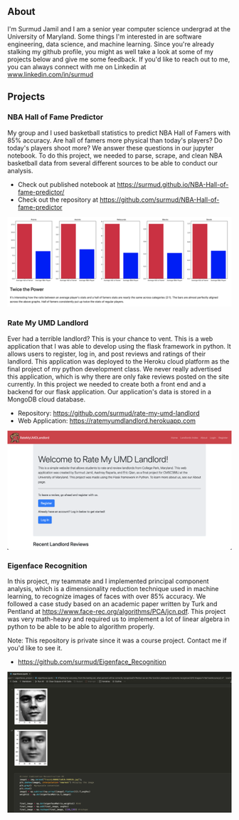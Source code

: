 ## About 
I'm Surmud Jamil and I am a senior year computer science undergrad at the University of Maryland. Some things I'm interested in are software engineering, data science, and machine learning. Since you're already stalking my github profile, you might as well take a look at some of my projects below and give me some feedback. If you'd like to reach out to me, you can always connect with me on Linkedin at www.linkedin.com/in/surmud


## Projects 

### NBA Hall of Fame Predictor
My group and I used basketball statistics to predict NBA Hall of Famers with 85% accuracy. Are hall of famers more physical than today's players? Do today's players shoot more? We answer these questions in our jupyter notebook. To do this project, we needed to parse, scrape, and clean NBA basketball data from several different sources to be able to conduct our analysis. 
- Check out published notebook at https://surmud.github.io/NBA-Hall-of-fame-predictor/ 
- Check out the repository at https://github.com/surmud/NBA-Hall-of-fame-predictor


![Hall of Fame](hof_img.png)

### Rate My UMD Landlord
Ever had a terrible landlord? This is your chance to vent. This is a web application that I was able to develop using the flask framework in python. It allows users to register, log in, and post reviews and ratings of their landlord. This application was deployed to the Heroku cloud platform as the final project of my python development class. We never really advertised this application, which is why there are only fake reviews posted on the site currently. In this project we needed to create both a front end and a backend for our flask application. Our application's data is stored in a MongoDB cloud database.

- Repository: https://github.com/surmud/rate-my-umd-landlord
- Web Application: https://ratemyumdlandlord.herokuapp.com

![landlord](landlord.png)


### Eigenface Recognition
In this project, my teammate and I implemented principal component analysis, which is a dimensionality reduction technique used in machine learning, to recognize images of faces with over 85% accuracy. We followed a case study based on an academic paper written by Turk and Pentland at https://www.face-rec.org/algorithms/PCA/jcn.pdf. This project was very math-heavy and required us to implement a lot of linear algebra in python to be able to be able to algorithm properly.

Note: This repository is private since it was a course project. Contact me if you'd like to see it. 
- https://github.com/surmud/Eigenface_Recognition

![Eigenfaces](eigenfaces.png)

<!---
surmud/surmud is a ✨ special ✨ repository because its `README.md` (this file) appears on your GitHub profile.
You can click the Preview link to take a look at your changes.
--->
